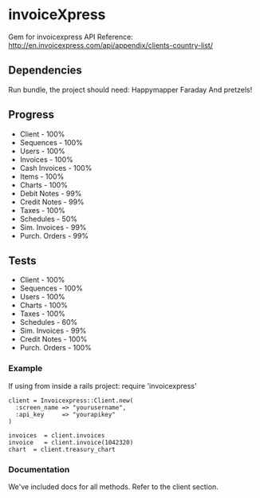 # invoiceXpress

Gem for invoicexpress API
Reference: http://en.invoicexpress.com/api/appendix/clients-country-list/

## Dependencies

Run bundle, the project should need:
Happymapper
Faraday
And pretzels!

## Progress

* Client        - 100%
* Sequences     - 100%
* Users         - 100%
* Invoices      - 100%
* Cash Invoices - 100%
* Items         - 100%
* Charts        - 100%
* Debit Notes   - 99%
* Credit Notes  - 99%
* Taxes         - 100%
* Schedules     - 50%
* Sim. Invoices - 99%
* Purch. Orders - 99%

## Tests

* Client        - 100%
* Sequences     - 100%
* Users         - 100%
* Charts        - 100%
* Taxes         - 100%
* Schedules     - 60%
* Sim. Invoices - 99%
* Credit Notes  - 100%
* Purch. Orders - 100%
 
### Example

If using from inside a rails project:
    require 'invoicexpress'
 
    client = Invoicexpress::Client.new(
      :screen_name => "yourusername",
      :api_key     => "yourapikey"
    )

    invoices  = client.invoices
    invoice   = client.invoice(1042320)
    chart  = client.treasury_chart

### Documentation

We've included docs for all methods. Refer to the client section.
